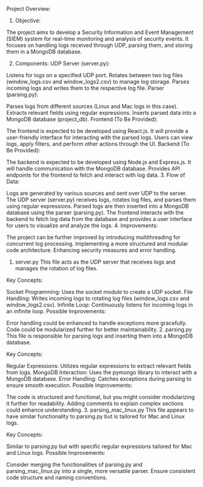 Project Overview:
1. Objective:

The project aims to develop a Security Information and Event Management (SIEM) system for real-time monitoring and analysis of security events. It focuses on handling logs received through UDP, parsing them, and storing them in a MongoDB database.

2. Components:
UDP Server (server.py):

Listens for logs on a specified UDP port.
Rotates between two log files (window_logs.csv and window_logs2.csv) to manage log storage.
Parses incoming logs and writes them to the respective log file.
Parser (parsing.py):

Parses logs from different sources (Linux and Mac logs in this case).
Extracts relevant fields using regular expressions.
Inserts parsed data into a MongoDB database (project_db).
Frontend (To Be Provided):

The frontend is expected to be developed using React.js.
It will provide a user-friendly interface for interacting with the parsed logs.
Users can view logs, apply filters, and perform other actions through the UI.
Backend (To Be Provided):

The backend is expected to be developed using Node.js and Express.js.
It will handle communication with the MongoDB database.
Provides API endpoints for the frontend to fetch and interact with log data.
3. Flow of Data:

Logs are generated by various sources and sent over UDP to the server.
The UDP server (server.py) receives logs, rotates log files, and parses them using regular expressions.
Parsed logs are then inserted into a MongoDB database using the parser (parsing.py).
The frontend interacts with the backend to fetch log data from the database and provides a user interface for users to visualize and analyze the logs.
4. Improvements:

The project can be further improved by introducing multithreading for concurrent log processing.
Implementing a more structured and modular code architecture.
Enhancing security measures and error handling.

1. server.py
This file acts as the UDP server that receives logs and manages the rotation of log files.

Key Concepts:

Socket Programming: Uses the socket module to create a UDP socket.
File Handling: Writes incoming logs to rotating log files (window_logs.csv and window_logs2.csv).
Infinite Loop: Continuously listens for incoming logs in an infinite loop.
Possible Improvements:

Error handling could be enhanced to handle exceptions more gracefully.
Code could be modularized further for better maintainability.
2. parsing.py
This file is responsible for parsing logs and inserting them into a MongoDB database.

Key Concepts:

Regular Expressions: Utilizes regular expressions to extract relevant fields from logs.
MongoDB Interaction: Uses the pymongo library to interact with a MongoDB database.
Error Handling: Catches exceptions during parsing to ensure smooth execution.
Possible Improvements:

The code is structured and functional, but you might consider modularizing it further for readability.
Adding comments to explain complex sections could enhance understanding.
3. parsing_mac_linux.py
This file appears to have similar functionality to parsing.py but is tailored for Mac and Linux logs.

Key Concepts:

Similar to parsing.py but with specific regular expressions tailored for Mac and Linux logs.
Possible Improvements:

Consider merging the functionalities of parsing.py and parsing_mac_linux.py into a single, more versatile parser.
Ensure consistent code structure and naming conventions.
